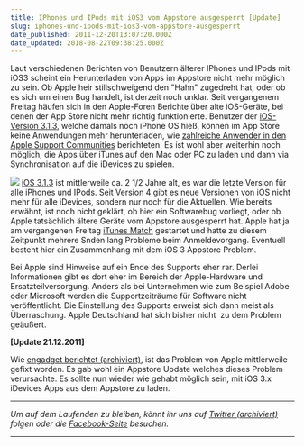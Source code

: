 ```yaml
---
title: IPhones und IPods mit iOS3 vom Appstore ausgesperrt [Update]
slug: iphones-und-ipods-mit-ios3-vom-appstore-ausgesperrt
date_published: 2011-12-20T13:07:20.000Z
date_updated: 2018-08-22T09:38:25.000Z
---
```


Laut verschiedenen Berichten von Benutzern älterer IPhones und IPods mit iOS3 scheint ein Herunterladen von Apps im Appstore nicht mehr möglich zu sein. Ob Apple heir stillschweigend den "Hahn" zugedreht hat, oder ob es sich um einen Bug handelt, ist derzeit noch unklar. Seit vergangenem Freitag häufen sich in den Apple-Foren Berichte über alte iOS-Geräte, bei denen der App Store nicht mehr richtig funktionierte. Benutzer der [iOS-Version 3.1.3](__GHOST_URL__/firmware-3-1-3-veroffentlicht-fur-iphone-und-ipod/), welche damals noch iPhone OS hieß, können im App Store keine Anwendungen mehr herunterladen, wie [zahlreiche Anwender in den Apple Support Communities](https://discussions.apple.com/thread/3574451?start=0&amp;tstart=0) berichteten. Es ist wohl aber weiterhin noch möglich, die Apps über iTunes auf den Mac oder PC zu laden und dann via Synchronisation auf die iDevices zu spielen.

[![](//picdump.thafaker.de/2011/12/ios313.jpg)](__GHOST_URL__/iphones-und-ipods-mit-ios3-vom-appstore-ausgesperrt/ios313/)
[iOS 3.1.3](__GHOST_URL__/firmware-3-1-3-veroffentlicht-fur-iphone-und-ipod/) ist mittlerweile ca. 2 1/2 Jahre alt, es war die letzte Version für alle iPhones und IPods. Seit Version 4 gibt es neue Versionen von iOS nicht mehr für alle iDevices, sondern nur noch für die Aktuellen. Wie bereits erwähnt, ist noch nicht geklärt, ob hier ein Softwarebug vorliegt, oder ob Apple tatsächlich ältere Geräte vom Appstore ausgesperrt hat. Apple hat ja am vergangenen Freitag [iTunes Match](__GHOST_URL__/itunes-match-das-wichtigste-zusammengefasst/) gestartet und hatte zu diesem Zeitpunkt mehrere Snden lang Probleme beim Anmeldevorgang. Eventuell besteht hier ein Zusammenhang mit dem iOS 3 Appstore Problem.

Bei Apple sind Hinweise auf ein Ende des Supports eher rar. Derlei Informationen gibt es dort eher im Bereich der Apple-Hardware und Ersatzteilversorgung. Anders als bei Unternehmen wie zum Beispiel Adobe oder Microsoft werden die Supportzeiträume für Software nicht veröffentlicht. Die Einstellung des Supports erweist sich dann meist als Überraschung. Apple Deutschland hat sich bisher nicht  zu dem Problem geäußert.

**[Update 21.12.2011]**

Wie [engadget berichtet (archiviert)](http://web.archive.org/web/20120108030334/http://www.engadget.com:80/2011/12/20/apple-fixes-app-store-bug-on-ios-3-1-3-devices-you-can-hold-off), ist das Problem von Apple mittlerweile gefixt worden. Es gab wohl ein Appstore Update welches dieses Problem verursachte. Es sollte nun wieder wie gehabt möglich sein, mit iOS 3.x iDevices Apps aus dem Appstore zu laden.

---

*Um auf dem Laufenden zu bleiben, könnt ihr uns auf [Twitter (archiviert)](http://web.archive.org/web/20250905043545/https://twitter.com/) folgen oder die [Facebook-Seite](http://de-de.facebook.com/pages/thafaker-auf-Beton/154600141278763) besuchen.*

---
